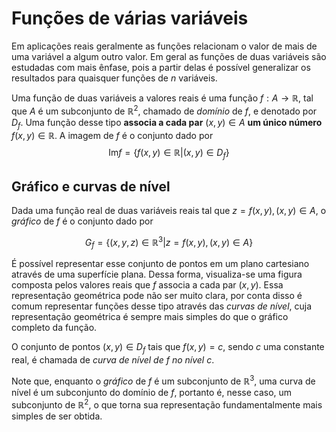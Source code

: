 # Funções de várias variáveis
Em aplicações reais geralmente as funções relacionam o valor de mais de uma variável a algum outro valor. Em geral as funções de duas variáveis são estudadas com mais ênfase, pois a partir delas é possível generalizar os resultados para quaisquer funções de $n$ variáveis.

Uma função de duas variáveis a valores reais é uma função $f: A \to \mathbb{R}$, tal que $A$ é um subconjunto de $\mathbb{R}^2$, chamado de *domínio* de $f$, e denotado por $D_f$. Uma função desse tipo **associa a cada par** $(x,y) \in A$ **um único número** $f (x, y) \in \mathbb{R}$. A imagem de $f$ é o conjunto dado por
$$
\text{Im} f = \{f (x,y) \in \mathbb{R} | (x,y) \in D_f\}
$$

## Gráfico e curvas de nível
Dada uma função real de duas variáveis reais tal que $z = f (x, y), (x, y) \in A$, o *gráfico* de $f$ é o conjunto dado por

$$
G_f = \{(x,y,z) \in \mathbb{R}^3 | z = f (x, y), (x, y) \in A\}
$$

É possível representar esse conjunto de pontos em um plano cartesiano através de uma superfície plana. Dessa forma, visualiza-se uma figura composta pelos valores reais que $f$ associa a cada par $(x,y)$.
Essa representação geométrica pode não ser muito clara, por conta disso é comum representar funções desse tipo através das *curvas de nível*, cuja representação geométrica é sempre mais simples do que o gráfico completo da função.

O conjunto de pontos $(x,y) \in D_f$ tais que $f (x,y) = c$, sendo $c$ uma constante real, é chamada de *curva de nível de* $f$ *no nível* $c$.

Note que, enquanto o *gráfico* de $f$ é um subconjunto de $\mathbb{R}^3$, uma curva de nível é um subconjunto do domínio de $f$, portanto é, nesse caso, um subconjunto de $\mathbb{R}^2$, o que torna sua representação fundamentalmente mais simples de ser obtida.
